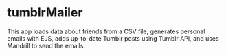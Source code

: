 # tumblrMailer
This app loads data about friends from a CSV file, generates personal emails with EJS, adds up-to-date Tumblr posts using Tumblr API, and uses Mandrill to send the emails.